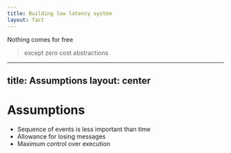 ```yaml
---
title: Building low latency system
layout: fact
---
```


Nothing comes for free 
> except zero cost abstractions

---
title: Assumptions
layout: center
---

# Assumptions

- Sequence of events is less important than time
- Allowance for losing messages
- Maximum control over execution

<!--
Якщо прибрати гарантії доставки та/чи послідовної доставки швидкість
доставки може збільшитись у рази.
-->
